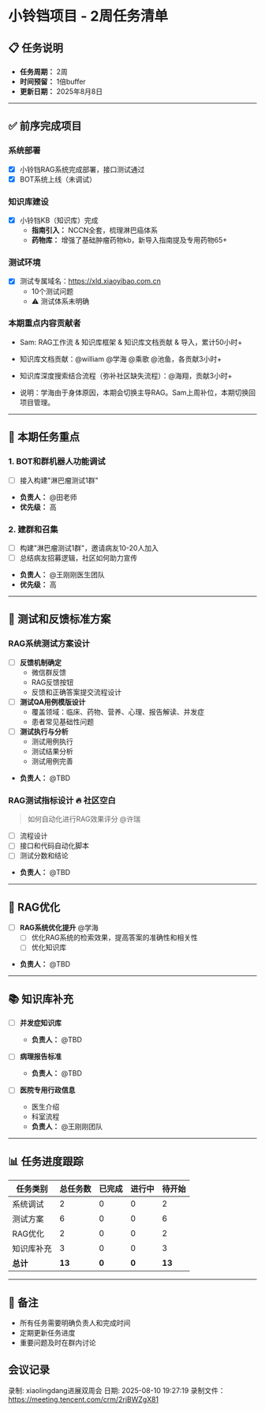 # 小铃铛项目 - 2周任务清单

## 📋 任务说明
- **任务周期：** 2周
- **时间预留：** 1倍buffer
- **更新日期：** 2025年8月8日

---

## ✅ 前序完成项目

### 系统部署
- [x] 小铃铛RAG系统完成部署，接口测试通过
- [x] BOT系统上线（未调试）

### 知识库建设
- [x] 小铃铛KB（知识库）完成
  - **指南引入：** NCCN全套，梳理淋巴癌体系
  - **药物库：** 增强了基础肿瘤药物kb，新导入指南提及专用药物65+

### 测试环境
- [x] 测试专属域名：https://xld.xiaoyibao.com.cn
  - 10个测试问题
  - ⚠️ 测试体系未明确

### 本期重点内容贡献者
- Sam: RAG工作流 & 知识库框架 & 知识库文档贡献 & 导入，累计50小时+
- 知识库文档贡献：@william @学海 @乘歌 @池鱼，各贡献3小时+
- 知识库深度搜索结合流程（弥补社区缺失流程）：@海翔，贡献3小时+

- 说明：学海由于身体原因，本期会切换主导RAG。Sam上周补位，本期切换回项目管理。

---

## 🎯 本期任务重点

### 1. BOT和群机器人功能调试
- [ ] 接入构建"淋巴瘤测试1群"
- **负责人：** @田老师
- **优先级：** 高

### 2. 建群和召集
- [ ] 构建"淋巴瘤测试1群"，邀请病友10-20人加入
- [ ] 总结病友招募逻辑，社区如何助力宣传
- **负责人：** @王刚刚医生团队
- **优先级：** 高

---

## 🧪 测试和反馈标准方案

### RAG系统测试方案设计
- [ ] **反馈机制确定**
  - 微信群反馈
  - RAG反馈按钮
  - 反馈和正确答案提交流程设计
- [ ] **测试QA用例模版设计**
  - 覆盖领域：临床、药物、营养、心理、报告解读、并发症
  - 患者常见基础性问题
- [ ] **测试执行与分析**
  - 测试用例执行
  - 测试结果分析
  - 测试用例完善
- **负责人：** @TBD

### RAG测试指标设计 🔥 **社区空白**

> 如何自动化进行RAG效果评分 @许瑞

- [ ] 流程设计
- [ ] 接口和代码自动化脚本
- [ ] 测试分数和结论
- **负责人：** @TBD

---

## 🚀 RAG优化

- [ ] **RAG系统优化提升** @学海
  - [ ] 优化RAG系统的检索效果，提高答案的准确性和相关性
  - [ ] 优化知识库
- **负责人：** @TBD

---

## 📚 知识库补充

- [ ] **并发症知识库**
  - **负责人：** @TBD
  
- [ ] **病理报告标准**
  - **负责人：** @TBD
  
- [ ] **医院专用行政信息**
  - 医生介绍
  - 科室流程
  - **负责人：** @王刚刚团队

---

## 📊 任务进度跟踪

| 任务类别 | 总任务数 | 已完成 | 进行中 | 待开始 |
|---------|---------|--------|--------|--------|
| 系统调试 | 2 | 0 | 0 | 2 |
| 测试方案 | 6 | 0 | 0 | 6 |
| RAG优化 | 2 | 0 | 0 | 2 |
| 知识库补充 | 3 | 0 | 0 | 3 |
| **总计** | **13** | **0** | **0** | **13** |

---

## 📝 备注
- 所有任务需要明确负责人和完成时间
- 定期更新任务进度
- 重要问题及时在群内讨论


## 会议记录
录制: xiaolingdang进展双周会
日期: 2025-08-10 19:27:19
录制文件：https://meeting.tencent.com/crm/2rjBWZgX81